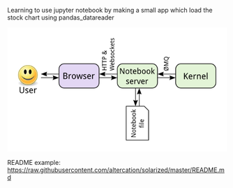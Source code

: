 Learning to use jupyter notebook by making
a small app which load the stock chart using pandas_datareader

[![jupyter notebook architecture](https://github.com/HuynhLam/nb-ipynb/blob/master/images/jupyternb-architect.png)](#blabla)


README example: https://raw.githubusercontent.com/altercation/solarized/master/README.md
